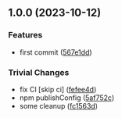 ## 1.0.0 (2023-10-12)


### Features

* first commit ([567e1dd](https://github.com/ipfs-shipyard/release-please-ipfs-plugin/commit/567e1dd56b6f55ac197704cc8bc56219aae48f1d))


### Trivial Changes

* fix CI [skip ci] ([fefee4d](https://github.com/ipfs-shipyard/release-please-ipfs-plugin/commit/fefee4d1512ef9c20177eb8e85b6b03614c845cc))
* npm publishConfig ([5af752c](https://github.com/ipfs-shipyard/release-please-ipfs-plugin/commit/5af752c7a0d853546d50c0631c3f95304848e40c))
* some cleanup ([fc1563d](https://github.com/ipfs-shipyard/release-please-ipfs-plugin/commit/fc1563dbf2f5475e8194bbb8e11a564b34586177))
